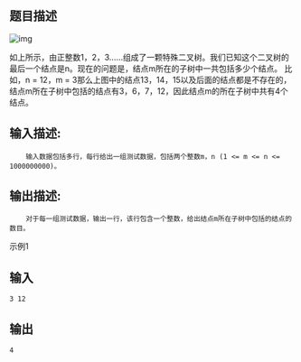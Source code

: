 ## 题目描述

![img](http://uploadfiles.nowcoder.com/images/20150421/39_1429598902788_btree.jpg)    

如上所示，由正整数1，2，3……组成了一颗特殊二叉树。我们已知这个二叉树的最后一个结点是n。现在的问题是，结点m所在的子树中一共包括多少个结点。     比如，n = 12，m = 3那么上图中的结点13，14，15以及后面的结点都是不存在的，结点m所在子树中包括的结点有3，6，7，12，因此结点m的所在子树中共有4个结点。

## 输入描述:

```
    输入数据包括多行，每行给出一组测试数据，包括两个整数m，n (1 <= m <= n <= 1000000000)。
```

## 输出描述:

```
    对于每一组测试数据，输出一行，该行包含一个整数，给出结点m所在子树中包括的结点的数目。
```

示例1

## 输入

```
3 12

```

## 输出

```
4
```